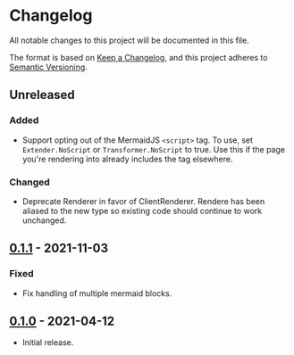 # Changelog
All notable changes to this project will be documented in this file.

The format is based on [Keep a Changelog](https://keepachangelog.com/en/1.0.0/),
and this project adheres to [Semantic Versioning](https://semver.org/spec/v2.0.0.html).

## Unreleased

### Added

- Support opting out of the MermaidJS `<script>` tag.
  To use, set `Extender.NoScript` or `Transformer.NoScript` to true.
  Use this if the page you're rendering into already includes the tag
  elsewhere.

### Changed

- Deprecate Renderer in favor of ClientRenderer.
  Rendere has been aliased to the new type
  so existing code should continue to work unchanged.

## [0.1.1] - 2021-11-03

### Fixed

- Fix handling of multiple mermaid blocks.

  [0.1.1]: https://github.com/abhinav/goldmark-mermaid/releases/tag/v0.1.1

## [0.1.0] - 2021-04-12

- Initial release.

  [0.1.0]: https://github.com/abhinav/goldmark-mermaid/releases/tag/v0.1.0
